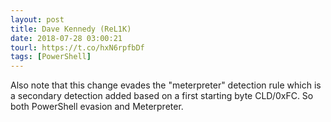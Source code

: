```yaml
---
layout: post
title: Dave Kennedy (ReL1K)
date: 2018-07-28 03:00:21
tourl: https://t.co/hxN6rpfbDf
tags: [PowerShell]
---
```

Also note that this change evades the "meterpreter" detection rule which is a secondary detection added based on a first starting byte CLD/0xFC. So both PowerShell evasion and Meterpreter.